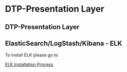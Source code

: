 # DTP-Presentation Layer

## DTP-Presentation Layer

## ElasticSearch/LogStash/Kibana - ELK
To install ELK please go to

[ELK Installation Process](/presentationlayer/ElasticSearch_Kibana_Logstash/README.md)
